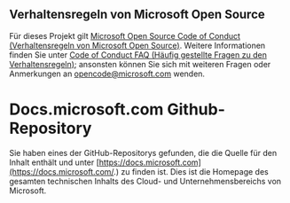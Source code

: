 ## <a name="microsoft-open-source-code-of-conduct"></a>Verhaltensregeln von Microsoft Open Source

Für dieses Projekt gilt [Microsoft Open Source Code of Conduct (Verhaltensregeln von Microsoft Open Source)](https://opensource.microsoft.com/codeofconduct/).
Weitere Informationen finden Sie unter [Code of Conduct FAQ (Häufig gestellte Fragen zu den Verhaltensregeln)](https://opensource.microsoft.com/codeofconduct/faq/); ansonsten können Sie sich mit weiteren Fragen oder Anmerkungen an [opencode@microsoft.com](mailto:opencode@microsoft.com) wenden. 

# <a name="docsmicrosoftcom-github-repository"></a>Docs.microsoft.com Github-Repository

Sie haben eines der GitHub-Repositorys gefunden, die die Quelle für den Inhalt enthält und unter [https://docs.microsoft.com](https://docs.microsoft.com/.) zu finden ist. Dies ist die Homepage des gesamten technischen Inhalts des Cloud- und Unternehmensbereichs von Microsoft.
